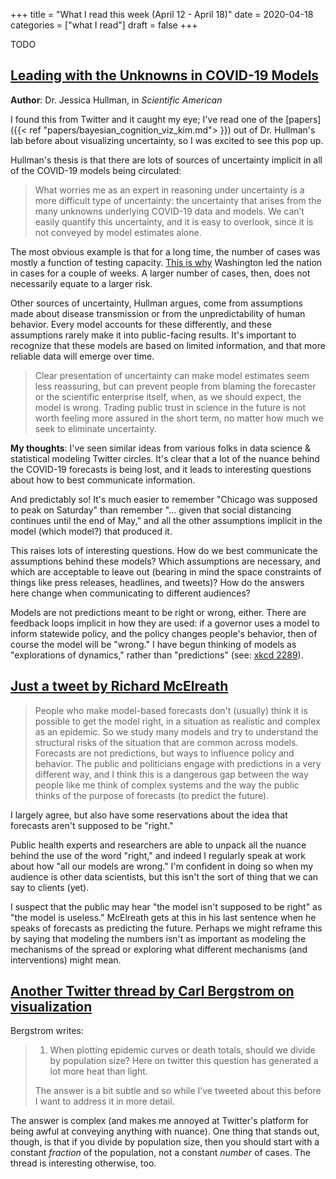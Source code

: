 +++
title = "What I read this week (April 12 - April 18)"
date = 2020-04-18
categories = ["what I read"]
draft = false
+++

TODO

<!--more-->

## [Leading with the Unknowns in COVID-19 Models](https://blogs.scientificamerican.com/observations/leading-with-the-unknowns-in-covid-19-models/)
**Author**: Dr. Jessica Hullman, in *Scientific American*

I found this from Twitter and it caught my eye; I've read one of the [papers]({{< ref "papers/bayesian_cognition_viz_kim.md"> }}) out of Dr. Hullman's lab before about visualizing uncertainty, so I was excited to see this pop up.

Hullman's thesis is that there are lots of sources of uncertainty implicit in all of the COVID-19 models being circulated:

> What worries me as an expert in reasoning under uncertainty is a more difficult type of uncertainty: the uncertainty that arises from the many unknowns underlying COVID-19 data and models. We can’t easily quantify this uncertainty, and it is easy to overlook, since it is not conveyed by model estimates alone.

The most obvious example is that for a long time, the number of cases was mostly a function of testing capacity. [This is why](https://www.nytimes.com/2020/03/04/us/coronavirus-in-washington-state.html) Washington led the nation in cases for a couple of weeks. A larger number of cases, then, does not necessarily equate to a larger risk.

Other sources of uncertainty, Hullman argues, come from assumptions made about disease transmission or from the unpredictability of human behavior. Every model accounts for these differently, and these assumptions rarely make it into public-facing results. It's important to recognize that these models are based on limited information, and that more reliable data will emerge over time.

> Clear presentation of uncertainty can make model estimates seem less reassuring, but can prevent people from blaming the forecaster or the scientific enterprise itself, when, as we should expect, the model is wrong. Trading public trust in science in the future is not worth feeling more assured in the short term, no matter how much we seek to eliminate uncertainty.  

**My thoughts**: I've seen similar ideas from various folks in data science & statistical modeling Twitter circles. It's clear that a lot of the nuance behind the COVID-19 forecasts is being lost, and it leads to interesting questions about how to best communicate information.

And predictably so! It's much easier to remember "Chicago was supposed to peak on Saturday" than remember "... given that social distancing continues until the end of May," and all the other assumptions implicit in the model (which model?) that produced it.

This raises lots of interesting questions. How do we best communicate the assumptions behind these models? Which assumptions are necessary, and which are acceptable to leave out (bearing in mind the space constraints of things like press releases, headlines, and tweets)? How do the answers here change when communicating to different audiences?

Models are not predictions meant to be right or wrong, either. There are feedback loops implicit in how they are used: if a governor uses a model to inform statewide policy, and the policy changes people's behavior, then of course the model will be "wrong." I have begun thinking of models as "explorations of dynamics," rather than "predictions" (see: [xkcd 2289](https://xkcd.com/2289/)).


## [Just a tweet by Richard McElreath](https://twitter.com/rlmcelreath/status/1249640607250776066)

> People who make model-based forecasts don't (usually) think it is possible to get the model right, in a situation as realistic and complex as an epidemic. So we study many models and try to understand the structural risks of the situation that are common across models. Forecasts are not predictions, but ways to influence policy and behavior. The public and politicians engage with predictions in a very different way, and I think this is a dangerous gap between the way people like me think of complex systems and the way the public thinks of the purpose of forecasts (to predict the future).

I largely agree, but also have some reservations about the idea that forecasts aren't supposed to be "right." 

Public health experts and researchers are able to unpack all the nuance behind the use of the word "right," and indeed I regularly speak at work about how "all our models are wrong." I'm confident in doing so when my audience is other data scientists, but this isn't the sort of thing that we can say to clients (yet). 

I suspect that the public may hear "the model isn't supposed to be right" as "the model is useless." McElreath gets at this in his last sentence when he speaks of forecasts as predicting the future. Perhaps we might reframe this by saying that modeling the numbers isn't as important as modeling the mechanisms of the spread or exploring what different mechanisms (and interventions) might mean.


## [Another Twitter thread by Carl Bergstrom on visualization](https://twitter.com/CT_Bergstrom/status/1249930293928030209)

Bergstrom writes:

> 1. When plotting epidemic curves or death totals, should we divide by population size? Here on twitter this question has generated a lot more heat than light. 
> 
> The answer is a bit subtle and so while I’ve tweeted about this before I want to address it in more detail.

The answer is complex (and makes me annoyed at Twitter's platform for being awful at conveying anything with nuance). One thing that stands out, though, is that if you divide by population size, then you should start with a constant *fraction* of the population, not a constant *number* of cases. The thread is interesting otherwise, too.



